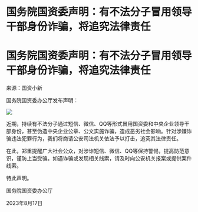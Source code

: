 # 国务院国资委声明：有不法分子冒用领导干部身份诈骗，将追究法律责任

# 国务院国资委声明：有不法分子冒用领导干部身份诈骗，将追究法律责任

来源：国资小新

国务院国资委办公厅发布声明：

![](https://inews.gtimg.com/om_bt/O1Ptc27Io0Ap3e4I1P7bJ049GqbWJ_4MMOeW_BCVFWCBIAA/1000)

近期，持续有不法分子通过短信、微信、QQ等形式冒用国资委和中央企业领导干部身份，甚至伪造中央企业公章、公文实施诈骗，造成恶劣社会影响。针对涉嫌诈骗违法犯罪行为，我们将商请公安司法机关依法予以打击，追究其法律责任。

在此，郑重提醒广大社会公众，对涉诈短信、微信、QQ等保持警惕，提高防范意识，谨防上当受骗。如遇诈骗或发现相关线索，请及时向公安机关报案或提供案件线索。

特此声明。

国务院国资委办公厅

2023年8月17日

